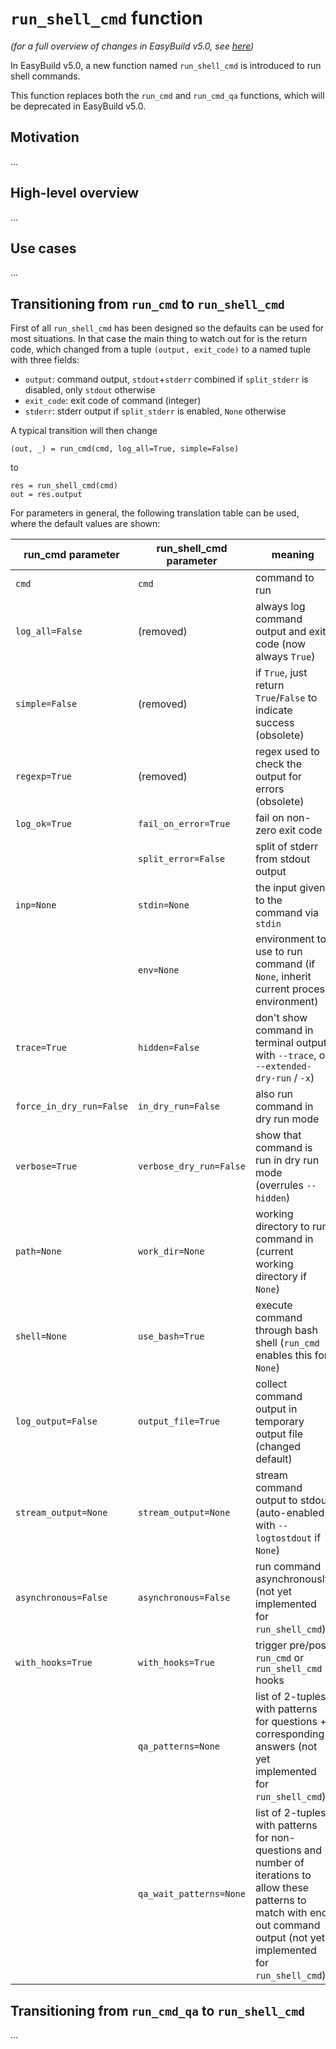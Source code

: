 # `run_shell_cmd` function

*(for a full overview of changes in EasyBuild v5.0, see [here](overview-of-changes.md))*

In EasyBuild v5.0, a new function named `run_shell_cmd` is introduced to run shell commands.

This function replaces both the `run_cmd` and `run_cmd_qa` functions, which will be deprecated in EasyBuild v5.0.

## Motivation

...

## High-level overview

...

## Use cases

...

## Transitioning from `run_cmd` to `run_shell_cmd`

First of all `run_shell_cmd` has been designed so the defaults can be used for most situations.
In that case the main thing to watch out for is the return code, which changed from a tuple `(output, exit_code)`
to a named tuple with three fields:
- `output`: command output, `stdout`+`stderr` combined if `split_stderr` is disabled, only `stdout` otherwise
- `exit_code`: exit code of command (integer)
- `stderr`: stderr output if `split_stderr` is enabled, `None` otherwise

A typical transition will then change
```
(out, _) = run_cmd(cmd, log_all=True, simple=False)
```
to
```
res = run_shell_cmd(cmd)
out = res.output
```

For parameters in general, the following translation table can be used, where the default values are shown:

| run_cmd parameter    |run_shell_cmd parameter| meaning |
| ---------------------|-----------------------|---------|
| `cmd`                | `cmd`                 | command to run |
| `log_all=False`      | (removed)             | always log command output and exit code (now always `True`) |
| `simple=False`       | (removed)             | if `True`, just return `True`/`False` to indicate success (obsolete) |
| `regexp=True`        | (removed)             | regex used to check the output for errors (obsolete) |
| `log_ok=True`        | `fail_on_error=True`  | fail on non-zero exit code |
|                      | `split_error=False`   | split of stderr from stdout output |
| `inp=None`           | `stdin=None`          | the input given to the command via `stdin` |
|                      | `env=None`            | environment to use to run command (if `None`, inherit current process environment) |
| `trace=True`         | `hidden=False`        | don't show command in terminal output with `--trace`, or `--extended-dry-run` / `-x`) |
| `force_in_dry_run=False`| `in_dry_run=False` | also run command in dry run mode |
| `verbose=True`       | `verbose_dry_run=False` | show that command is run in dry run mode (overrules `--hidden`) |
| `path=None`          | `work_dir=None`       | working directory to run command in (current working directory if `None`) |
| `shell=None`         | `use_bash=True`       | execute command through bash shell (`run_cmd` enables this for `None`)|
| `log_output=False`   | `output_file=True`    | collect command output in temporary output file (changed default) |
| `stream_output=None` | `stream_output=None`  | stream command output to stdout (auto-enabled with `--logtostdout` if `None`) |
| `asynchronous=False` | `asynchronous=False`  | run command asynchronously (not yet implemented for `run_shell_cmd`)|
| `with_hooks=True`    | `with_hooks=True`     | trigger pre/post `run_cmd` or `run_shell_cmd` hooks |
|                      | `qa_patterns=None`    | list of 2-tuples with patterns for questions + corresponding answers (not yet implemented for `run_shell_cmd`) |
|                      | `qa_wait_patterns=None`| list of 2-tuples with patterns for non-questions and number of iterations to allow these patterns to match with end out command output (not yet implemented for `run_shell_cmd`)|

## Transitioning from `run_cmd_qa` to `run_shell_cmd`

...
